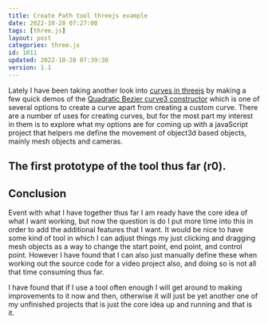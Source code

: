 ```yaml
---
title: Create Path tool threejs example
date: 2022-10-28 07:27:00
tags: [three.js]
layout: post
categories: three.js
id: 1011
updated: 2022-10-28 07:39:30
version: 1.1
---
```


Lately I have been taking another look into [curves in threejs](https://threejs.org/docs/#api/en/extras/core/Curve) by making a few quick demos of the [Quadratic Bezier curve3 constructor](https://threejs.org/docs/#api/en/extras/curves/QuadraticBezierCurve3) which is one of several options to create a curve apart from creating a custom curve. There are a number of uses for creating curves, but for the most part my interest in them is to explore what my options are for coming up with a javaScript project that helpers me define the movement of object3d based objects, mainly mesh objects and cameras.


<!-- more -->



## The first prototype of the tool thus far \(r0\).


## Conclusion

Event with what I have together thus far I am ready have the core idea of what I want working, but now the question is do I put more time into this in order to add the additional features that I want. It would be nice to have some kind of tool in which I can adjust things my just clicking and dragging mesh objects as a way to change the start point, end point, and control point. However I have found that I can also just manually define these when working out the  source code for a video project also, and doing so is not all that time consuming thus far.

I have found that if I use a tool often enough I will get around to making improvements to it now and then, otherwise it will just be yet another one of my unfinished projects that is just the core idea up and running and that is it.